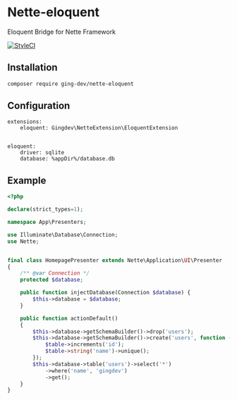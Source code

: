 # Nette-eloquent
Eloquent Bridge for Nette Framework

[![StyleCI](https://github.styleci.io/repos/372696270/shield?branch=main)](https://github.styleci.io/repos/372696270?branch=main)


## Installation
```sh
composer require ging-dev/nette-eloquent
```

## Configuration
```neon
extensions:
    eloquent: Gingdev\NetteExtension\EloquentExtension


eloquent:
    driver: sqlite
    database: %appDir%/database.db
```

## Example
```php
<?php

declare(strict_types=1);

namespace App\Presenters;

use Illuminate\Database\Connection;
use Nette;


final class HomepagePresenter extends Nette\Application\UI\Presenter
{
    /** @var Connection */
    protected $database;

    public function injectDatabase(Connection $database) {
        $this->database = $database;
    }

    public function actionDefault()
    {
        $this->database->getSchemaBuilder()->drop('users');
        $this->database->getSchemaBuilder()->create('users', function ($table) {
            $table->increments('id');
            $table->string('name')->unique();
        });
        $this->database->table('users')->select('*')
            ->where('name', 'gingdev')
            ->get();
    }
}
```
